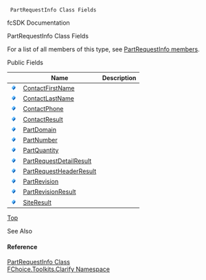 ﻿     PartRequestInfo Class Fields                                                   

fcSDK Documentation

PartRequestInfo Class Fields

For a list of all members of this type, see [PartRequestInfo members](FChoice.Toolkits.Clarify~FChoice.Toolkits.Clarify.PartRequestInfo_members.md).

Public Fields

|   | Name | Description |
| --- | --- | --- |
| ![Public Field](dotnetimages/publicField.png) | [ContactFirstName](FChoice.Toolkits.Clarify~FChoice.Toolkits.Clarify.PartRequestInfo~ContactFirstName.md) |   |
| ![Public Field](dotnetimages/publicField.png) | [ContactLastName](FChoice.Toolkits.Clarify~FChoice.Toolkits.Clarify.PartRequestInfo~ContactLastName.md) |   |
| ![Public Field](dotnetimages/publicField.png) | [ContactPhone](FChoice.Toolkits.Clarify~FChoice.Toolkits.Clarify.PartRequestInfo~ContactPhone.md) |   |
| ![Public Field](dotnetimages/publicField.png) | [ContactResult](FChoice.Toolkits.Clarify~FChoice.Toolkits.Clarify.PartRequestInfo~ContactResult.md) |   |
| ![Public Field](dotnetimages/publicField.png) | [PartDomain](FChoice.Toolkits.Clarify~FChoice.Toolkits.Clarify.PartRequestInfo~PartDomain.md) |   |
| ![Public Field](dotnetimages/publicField.png) | [PartNumber](FChoice.Toolkits.Clarify~FChoice.Toolkits.Clarify.PartRequestInfo~PartNumber.md) |   |
| ![Public Field](dotnetimages/publicField.png) | [PartQuantity](FChoice.Toolkits.Clarify~FChoice.Toolkits.Clarify.PartRequestInfo~PartQuantity.md) |   |
| ![Public Field](dotnetimages/publicField.png) | [PartRequestDetailResult](FChoice.Toolkits.Clarify~FChoice.Toolkits.Clarify.PartRequestInfo~PartRequestDetailResult.md) |   |
| ![Public Field](dotnetimages/publicField.png) | [PartRequestHeaderResult](FChoice.Toolkits.Clarify~FChoice.Toolkits.Clarify.PartRequestInfo~PartRequestHeaderResult.md) |   |
| ![Public Field](dotnetimages/publicField.png) | [PartRevision](FChoice.Toolkits.Clarify~FChoice.Toolkits.Clarify.PartRequestInfo~PartRevision.md) |   |
| ![Public Field](dotnetimages/publicField.png) | [PartRevisionResult](FChoice.Toolkits.Clarify~FChoice.Toolkits.Clarify.PartRequestInfo~PartRevisionResult.md) |   |
| ![Public Field](dotnetimages/publicField.png) | [SiteResult](FChoice.Toolkits.Clarify~FChoice.Toolkits.Clarify.PartRequestInfo~SiteResult.md) |   |

[Top](#top)

See Also

#### Reference

[PartRequestInfo Class](FChoice.Toolkits.Clarify~FChoice.Toolkits.Clarify.PartRequestInfo.md)  
[FChoice.Toolkits.Clarify Namespace](FChoice.Toolkits.Clarify~FChoice.Toolkits.Clarify_namespace.md)